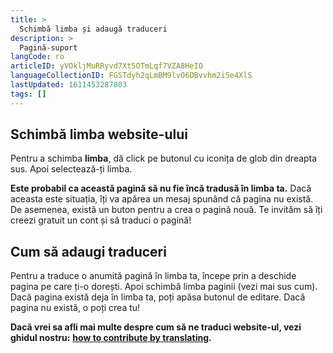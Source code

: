 ```yaml
---
title: >
  Schimbă limba și adaugă traduceri
description: >
  Pagină-suport
langCode: ro
articleID: yVOkljMuRRyvd7Xt5OTmLqf7VZA8HeIO
languageCollectionID: FGSTdyh2qLmBM9lvO6DBvvhm2i5e4XlS
lastUpdated: 1611453287803
tags: []
---
```


## Schimbă limba website-ului

Pentru a schimba **limba**, dă click pe butonul cu iconița de glob din dreapta sus. Apoi selectează-ți limba.

**Este probabil ca această pagină să nu fie încă tradusă în limba ta.** Dacă aceasta este situația, îți va apărea un mesaj spunând că pagina nu există. De asemenea, există un buton pentru a crea o pagină nouă. Te invităm să îți creezi gratuit un cont și să traduci o pagină!

## Cum să adaugi traduceri

Pentru a traduce o anumită pagină în limba ta, începe prin a deschide pagina pe care ți-o dorești. Apoi schimbă limba paginii (vezi mai sus cum). Dacă pagina există deja în limba ta, poți apăsa butonul de editare. Dacă pagina nu există, o poți crea tu!

**Dacă vrei sa afli mai multe despre cum să ne traduci website-ul, vezi ghidul nostru:** [**how to contribute by translating**](/contribute/translate)**.**